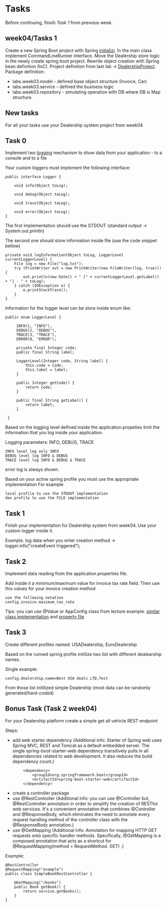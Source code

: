 # Tasks

Before continuing, finsih *Task 1* from prevoius week. 

## week04/Tasks 1
Create a new Spring Boot project with Spring [initializr](https://start.spring.io/). In the main class implement CommandLineRunner interface. Move the Dealership store logic in the newly create spring boot project. Rewrite object creation with Spring bean definition (IoC). Project definition from last lab -> [DealershipProject](https://github.com/dreamix-fmi-course-2023/web-development-with-Java/tree/main/week03/labs/FMICourse2023/src/com/fmi/week03). Package definition:
* labs.week03.model - defined base object structure (Invoice, Car)
* labs.week03.service - defined the business logic 
* labs.week03.repository - simulating operation with DB where DB is Map structure. 

## New tasks
For all your tasks use your Dealership system project from week04

## Task 0
Implement two [logging](https://www.graylog.org/post/server-log-files-in-a-nutshell#:~:text=A%20server%20log%20file%20is,or%20the%20application%20was%20accessed.) mechanism to show data from your application - to a console and to a file

Your custom loggers must implement the following interface:
```
public interface Logger {

    void info(Object toLog);

    void debug(Object toLog);

    void trace(Object toLog);

    void error(Object toLog);
}
```

The first implementation should use the STDOUT (standard output -> System.out.println)

The second one should store information inside file (use the code snippet bellow)
```
private void logInformation(Object toLog, LoggerLevel currentLoggerLevel) {
    File log = new File("log.txt");
    try (PrintWriter out = new PrintWriter(new FileWriter(log, true))) {
        out.println(new Date() + " [" + currentLoggerLevel.getLabel() + "] - " + toLog);
    } catch (IOException e) {
        e.printStackTrace();
    }
}

```

Information for the logger level can be store inside enum like:
```
public enum LoggerLevel {

     INFO(1, "INFO"),
     DEBUG(2, "DEBUG"),
     TRACE(3, "TRACE"),
     ERROR(0, "ERROR");

     private final Integer code;
     public final String label;

     LoggerLevel(Integer code, String label) {
         this.code = code;
         this.label = label;
     }

     public Integer getCode() {
         return code;
     }

     public final String getLabel() {
         return label;
     }

 }
```


Based on the logging level defined inside the application.propeties limit the information that you log inside your application.

Logging parameters: INFO, DEBUG, TRACE
```
INFO level log only INFO
DEBUG level log INFO & DEBUG
TRACE level log INFO & DEBUG & TRACE
```
error log is always shown.


Based on your active spring profile you must use the appropriate implementation
For example 
```
local profile to use the STDOUT implementation
dev profile to use the FILE implementation
```

## Task 1
Finish your implementation for Dealership system from week04.
Use your custom logger inside it.

Example. log data when you enter creation method -> logger.info("createEvent triggered");


## Task 2
Implement data reading from the application.properties file.

Add inside it a minimum/maximum value for invoice tax rate field. Then use this values for your invoice creation method

```
use the following notation
config.invoice.maximum_tax_rate
```

Tips: you can use @Value or AppConfig class from lecture example. 
[similar class implementation](https://github.com/GeorgiMinkov/smart-garden/blob/master/ms-smart-garden/src/main/java/bg/unisofia/fmi/robotcourse/config/AppConfig.java) and
[property file](https://github.com/GeorgiMinkov/smart-garden/blob/master/ms-smart-garden/src/main/resources/application.properties)

## Task 3
Create different profiles named: USADealership, EuroDealership

Based on the runned spring profile initilize two list with different dealearship names.

Single example:
```
config.dealership.name=Best USA deals LTD,Test
```

From those list initilized simple Dealership (most data can be randomly generated/hard-coded)

## Bonus Task (Task 2 week04)
For your Dealership platform create a simple get all vehicle REST endpoint

Steps:

- add web starter dependency (Additional info: Starter of Spring web uses Spring MVC, REST and Tomcat as a default embedded server. The single spring-boot-starter-web dependency transitively pulls in all dependencies related to web development. It also reduces the build dependency count.)
```
		<dependency>
			<groupId>org.springframework.boot</groupId>
			<artifactId>spring-boot-starter-web</artifactId>
		</dependency>
```

- create a controller package
- use @RestController (Additional info: you can use @Controller but, @RestController annotation in order to simplify the creation of RESTful web services. It's a convenient annotation that combines @Controller and @ResponseBody, which eliminates the need to annotate every request handling method of the controller class with the @ResponseBody annotation.)
- use @GetMapping (Additional info: Annotation for mapping HTTP GET requests onto specific handler methods. Specifically, @GetMapping is a composed annotation that acts as a shortcut for @RequestMapping(method = RequestMethod. GET) .)

Example:
```
@RestController
@RequestMapping("example")
public class SimpleBookRestController {
    
    @GetMapping("/books")
    public Book getBook() {
        return service.getBooks();
    }
}
```
